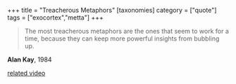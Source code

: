 +++
title = "Treacherous Metaphors"
[taxonomies]
category = ["quote"]
tags = ["exocortex","metta"]
+++
> The most treacherous metaphors are the ones that seem to work for a time, because they can keep more powerful insights from bubbling up.

**Alan Kay**, 1984

[related video](https://youtu.be/wo84LFzx5nI?t=6542)
